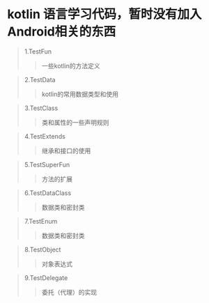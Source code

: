 # kotlin 语言学习代码，暂时没有加入Android相关的东西  

> 1.TestFun  
>   > 一些kotlin的方法定义  

> 2.TestData        
>   > kotlin的常用数据类型和使用           

> 3.TestClass    
>   > 类和属性的一些声明规则  

> 4.TestExtends  
>   > 继承和接口的使用  

> 5.TestSuperFun    
>   > 方法的扩展  

> 6.TestDataClass  
>   > 数据类和密封类    

> 7.TestEnum  
>   > 数据类和密封类   
 
> 8.TestObject  
>   > 对象表达式    

> 9.TestDelegate  
>   > 委托（代理）的实现      